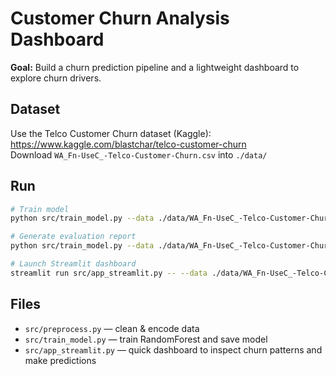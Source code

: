
# Customer Churn Analysis Dashboard

**Goal:** Build a churn prediction pipeline and a lightweight dashboard to explore churn drivers.

## Dataset
Use the Telco Customer Churn dataset (Kaggle): https://www.kaggle.com/blastchar/telco-customer-churn  
Download `WA_Fn-UseC_-Telco-Customer-Churn.csv` into `./data/`

## Run
```bash
# Train model
python src/train_model.py --data ./data/WA_Fn-UseC_-Telco-Customer-Churn.csv --model ./models/churn_rf.pkl

# Generate evaluation report
python src/train_model.py --data ./data/WA_Fn-UseC_-Telco-Customer-Churn.csv --model ./models/churn_rf.pkl --report ./reports/eval.txt

# Launch Streamlit dashboard
streamlit run src/app_streamlit.py -- --data ./data/WA_Fn-UseC_-Telco-Customer-Churn.csv --model ./models/churn_rf.pkl
```

## Files
- `src/preprocess.py` — clean & encode data
- `src/train_model.py` — train RandomForest and save model
- `src/app_streamlit.py` — quick dashboard to inspect churn patterns and make predictions
